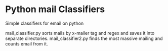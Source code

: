 # Python mail Classifiers
Simple classifiers for email on python

mail_classifier.py sorts mails by x-mailer tag and regex and saves it into separate directories.
mail_classifier2.py finds the most massive mailing and counts email from it.
